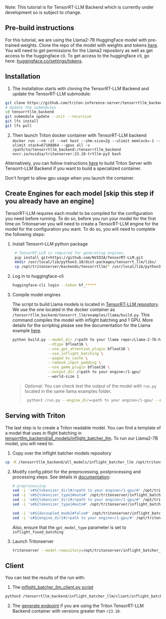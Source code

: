 <!--
# Copyright 2023, NVIDIA CORPORATION & AFFILIATES. All rights reserved.
#
# Redistribution and use in source and binary forms, with or without
# modification, are permitted provided that the following conditions
# are met:
#  * Redistributions of source code must retain the above copyright
#    notice, this list of conditions and the following disclaimer.
#  * Redistributions in binary form must reproduce the above copyright
#    notice, this list of conditions and the following disclaimer in the
#    documentation and/or other materials provided with the distribution.
#  * Neither the name of NVIDIA CORPORATION nor the names of its
#    contributors may be used to endorse or promote products derived
#    from this software without specific prior written permission.
#
# THIS SOFTWARE IS PROVIDED BY THE COPYRIGHT HOLDERS ``AS IS'' AND ANY
# EXPRESS OR IMPLIED WARRANTIES, INCLUDING, BUT NOT LIMITED TO, THE
# IMPLIED WARRANTIES OF MERCHANTABILITY AND FITNESS FOR A PARTICULAR
# PURPOSE ARE DISCLAIMED.  IN NO EVENT SHALL THE COPYRIGHT OWNER OR
# CONTRIBUTORS BE LIABLE FOR ANY DIRECT, INDIRECT, INCIDENTAL, SPECIAL,
# EXEMPLARY, OR CONSEQUENTIAL DAMAGES (INCLUDING, BUT NOT LIMITED TO,
# PROCUREMENT OF SUBSTITUTE GOODS OR SERVICES; LOSS OF USE, DATA, OR
# PROFITS; OR BUSINESS INTERRUPTION) HOWEVER CAUSED AND ON ANY THEORY
# OF LIABILITY, WHETHER IN CONTRACT, STRICT LIABILITY, OR TORT
# (INCLUDING NEGLIGENCE OR OTHERWISE) ARISING IN ANY WAY OUT OF THE USE
# OF THIS SOFTWARE, EVEN IF ADVISED OF THE POSSIBILITY OF SUCH DAMAGE.
-->

Note: This tutorial is for TensorRT-LLM Backend which is currently under development so is subject to change.

## Pre-build instructions

For this tutorial, we are using the Llama2-7B HuggingFace model with pre-trained weights.
Clone the repo of the model with weights and tokens [here](https://huggingface.co/meta-llama/Llama-2-7b-hf/tree/main). You will need to get permissions for the Llama2 repository as well as get access to the huggingface cli. To get access to the huggingface cli, go here: [huggingface.co/settings/tokens](https://huggingface.co/settings/tokens).

## Installation

1. The installation starts with cloning the TensorRT-LLM Backend and update the TensorRT-LLM submodule:
```bash
git clone https://github.com/triton-inference-server/tensorrtllm_backend.git
# Update the submodules
cd tensorrtllm_backend
git submodule update --init --recursive
git lfs install
git lfs pull
```

2. Then launch Triton docker container with TensorRT-LLM backend
```docker run --rm -it --net host --shm-size=2g --ulimit memlock=-1 --ulimit stack=67108864 --gpus all -v /path/to/tensorrtllm_backend:/tensorrtllm_backend nvcr.io/nvidia/tritonserver:23.10-trtllm-py3 bash```

Alternatively, you can follow instructions [here](https://github.com/triton-inference-server/tensorrtllm_backend/blob/main/README.md) to build Triton Server with Tensorrt-LLM Backend if you want to build a specialized container.

Don't forget to allow gpu usage when you launch the container.

## Create Engines for each model [skip this step if you already have an engine]
TensorRT-LLM requires each model to be compiled for the configuration you need before running.
To do so, before you run your model for the first time on Tritonserver you will need to create a TensorRT-LLM engine for the model for the configuration you want.
To do so, you will need to complete the following steps:

1. Install Tensorrt-LLM python package
   ```bash
    # TensorRT-LLM is required for generating engines.
    pip install git+https://github.com/NVIDIA/TensorRT-LLM.git
    mkdir /usr/local/lib/python3.10/dist-packages/tensorrt_llm/libs/
    cp /opt/tritonserver/backends/tensorrtllm/* /usr/local/lib/python3.10/dist-packages/tensorrt_llm/libs/
    ```

2.  Log in to huggingface-cli

    ```bash
    huggingface-cli login --token hf_*****
    ```

3.  Compile model engines

    The script to build Llama models is located in [TensorRT-LLM repository](https://github.com/NVIDIA/TensorRT-LLM/tree/main/examples). We use the one located in the docker container as
     `/tensorrtllm_backend/tensorrt_llm/examples/llama/build.py`.
     This command compiles the model with inflight batching and 1 GPU. More details for the scripting please see the documentation for the Llama example [here](https://github.com/NVIDIA/TensorRT-LLM/tree/main/examples/llama/README.md).

    ```bash
    python build.py --model_dir /<path to your llama repo>/Llama-2-7b-hf/ \
                    --dtype bfloat16 \
                    --use_gpt_attention_plugin bfloat16 \
                    --use_inflight_batching \
                    --paged_kv_cache \
                    --remove_input_padding \
                    --use_gemm_plugin bfloat16 \
                    --output_dir /<path to your engine>/1-gpu/
                    --world-size 1
    ```

    > Optional: You can check test the output of the model with `run.py`
    > located in the same llama examples folder.
    >
    >   ```bash
    >    python3 /run.py --engine_dir=<path to your engine>/1-gpu/ --max_output_len 100 --tokenizer_dir <path to your llama repo>/Llama-2-7b-hf --input_text "How do I count to ten in French?"
    >    ```

## Serving with Triton

The last step is to create a Triton readable model. You can
find a template of a model that uses in flight batching in [tensorrtllm_backend/all_models/inflight_batcher_llm](https://github.com/triton-inference-server/tensorrtllm_backend/tree/main/all_models/inflight_batcher_llm).
To run our Llama2-7B model, you will need to:


1. Copy over the inflight batcher models repository

 ```bash
 cp -R /tensorrtllm_backend/all_models/inflight_batcher_llm /opt/tritonserver/.
 ```

2. Modify config.pbtxt for the preprocessing, postprocessing and processing steps. See details in [documentation](https://github.com/triton-inference-server/tensorrtllm_backend/blob/main/README.md#create-the-model-repository):

    ```bash
    # preprocessing
    sed -i 's#${tokenizer_dir}#/<path to your engine>/1-gpu/#' /opt/tritonserver/inflight_batcher_llm/preprocessing/config.pbtxt
    sed -i 's#${tokenizer_type}#auto#' /opt/tritonserver/inflight_batcher_llm/preprocessing/config.pbtxt
    sed -i 's#${tokenizer_dir}#/<path to your engine>/1-gpu/#' /opt/tritonserver/inflight_batcher_llm/postprocessing/config.pbtxt
    sed -i 's#${tokenizer_type}#auto#' /opt/tritonserver/inflight_batcher_llm/postprocessing/config.pbtxt

    sed -i 's#${decoupled_mode}#false#' /opt/tritonserver/inflight_batcher_llm/tensorrt_llm/config.pbtxt
    sed -i 's#${engine_dir}#/<path to your engine>/1-gpu/#' /opt/tritonserver/inflight_batcher_llm/tensorrt_llm/config.pbtxt
    ```
    Also, ensure that the `gpt_model_type` parameter is set to `inflight_fused_batching`

3.  Launch Tritonserver

    ```bash
    tritonserver --model-repository=/opt/tritonserver/inflight_batcher_llm
    ```

## Client

You can test the results of the run with:
1. The [inflight_batcher_llm_client.py script](https://github.com/triton-inference-server/tensorrtllm_backend/tree/main/inflight_batcher_llm)

```bash
python3 /tensorrtllm_backend/inflight_batcher_llm/client/inflight_batcher_llm_client.py --request-output-len 200
```

2. The [generate endpoint](https://github.com/triton-inference-server/tensorrtllm_backend/tree/release/0.5.0#query-the-server-with-the-triton-generate-endpoint) if you are using the Triton TensorRT-LLM Backend container with versions greater than `r23.10`.



